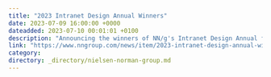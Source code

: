 ```yaml
---
title: "2023 Intranet Design Annual Winners"
date: 2023-07-09 16:00:00 +0000
dateadded: 2023-07-10 00:01:01 +0100
description: "Announcing the winners of NN/g's Intranet Design Annual for 2023"
link: "https://www.nngroup.com/news/item/2023-intranet-design-annual-winners/"
category:
directory: _directory/nielsen-norman-group.md
---
```

